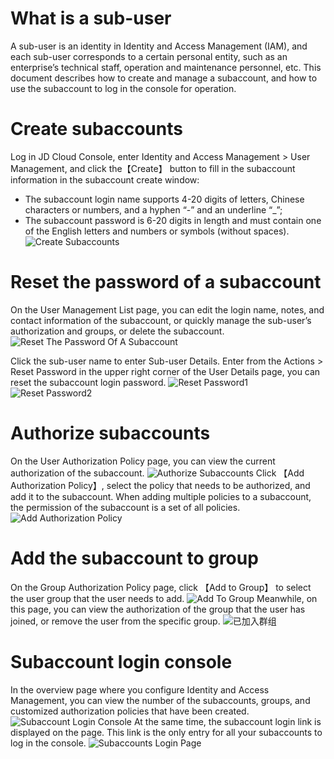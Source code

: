 
# What is a sub-user
A sub-user is an identity in Identity and Access Management (IAM), and each sub-user corresponds to a certain personal entity, such as an enterprise’s technical staff, operation and maintenance personnel, etc. This document describes how to create and manage a subaccount, and how to use the subaccount to log in the console for operation.

# Create subaccounts
Log in JD Cloud Console, enter Identity and Access Management > User Management, and click the【Create】 button to fill in the subaccount information in the subaccount create window:

 - The subaccount login name supports 4-20 digits of letters, Chinese characters or numbers, and a hyphen “-” and an underline “_”;
 - The subaccount password is 6-20 digits in length and must contain one of the English letters and numbers or symbols (without spaces).
 ![Create Subaccounts](https://github.com/jdcloudcom/cn/blob/edit/image/IAM/%E5%88%9B%E5%BB%BA%E5%AD%90%E8%B4%A6%E6%88%B7.png)

# Reset the password of a subaccount

On the User Management List page, you can edit the login name, notes, and contact information of the subaccount, or quickly manage the sub-user’s authorization and groups, or delete the subaccount.
![Reset The Password Of A Subaccount](https://github.com/jdcloudcom/cn/blob/edit/image/IAM/%E4%B8%BA%E5%AD%90%E8%B4%A6%E5%8F%B7%E9%87%8D%E7%BD%AE%E5%AF%86%E7%A0%81.png)

Click the sub-user name to enter Sub-user Details. Enter from the Actions > Reset Password in the upper right corner of the User Details page, you can reset the subaccount login password.
![Reset Password1](https://github.com/jdcloudcom/cn/blob/edit/image/IAM/%E9%87%8D%E7%BD%AE%E5%AF%86%E7%A0%811.png)
![Reset Password2](https://github.com/jdcloudcom/cn/blob/edit/image/IAM/%E9%87%8D%E7%BD%AE%E5%AF%86%E7%A0%812.png)

# Authorize subaccounts

On the User Authorization Policy page, you can view the current authorization of the subaccount.
![Authorize Subaccounts](https://github.com/jdcloudcom/cn/blob/edit/image/IAM/%E5%AD%90%E8%B4%A6%E5%8F%B7%E5%BD%93%E5%89%8D%E6%8E%88%E6%9D%83.png)
Click 【Add Authorization Policy】, select the policy that needs to be authorized, and add it to the subaccount. When adding multiple policies to a subaccount, the permission of the subaccount is a set of all policies.
![Add Authorization Policy](https://github.com/jdcloudcom/cn/blob/edit/image/IAM/%E6%B7%BB%E5%8A%A0%E7%94%A8%E6%88%B7%E6%8E%88%E6%9D%83%E7%AD%96%E7%95%A5.png)

# Add the subaccount to group

On the Group Authorization Policy page, click 【Add to Group】 to select the user group that the user needs to add.
![Add To Group](https://github.com/jdcloudcom/cn/blob/edit/image/IAM/%E5%8A%A0%E5%85%A5%E7%BE%A4%E7%BB%84.png)
Meanwhile, on this page, you can view the authorization of the group that the user has joined, or remove the user from the specific group.
![已加入群组](https://github.com/jdcloudcom/cn/blob/edit/image/IAM/%E5%B7%B2%E5%8A%A0%E5%85%A5%E7%BE%A4%E7%BB%84.png)

# Subaccount login console

In the overview page where you configure Identity and Access Management, you can view the number of the subaccounts, groups, and customized authorization policies that have been created.
![Subaccount Login Console](https://github.com/jdcloudcom/cn/blob/edit/image/IAM/%E5%AD%90%E8%B4%A6%E5%8F%B7%E7%99%BB%E5%BD%95%E6%8E%A7%E5%88%B6%E5%8F%B0.png)
At the same time, the subaccount login link is displayed on the page. This link is the only entry for all your subaccounts to log in the console.
![Subaccounts Login Page](https://github.com/jdcloudcom/cn/blob/edit/image/IAM/%E5%AD%90%E8%B4%A6%E5%8F%B7%E7%99%BB%E5%BD%95%E9%A1%B5%E9%9D%A2.png)
